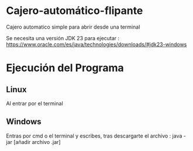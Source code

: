 # Cajero-automático-flipante
Cajero automatico simple para abrir desde una terminal

Se necesita una versión JDK 23 para ejecutar : https://www.oracle.com/es/java/technologies/downloads/#jdk23-windows

# Ejecución del Programa
## Linux
Al entrar por el terminal

## Windows
Entras por cmd o el terminal y escribes, tras descargarte el archivo : java -jar [añadir archivo .jar]
